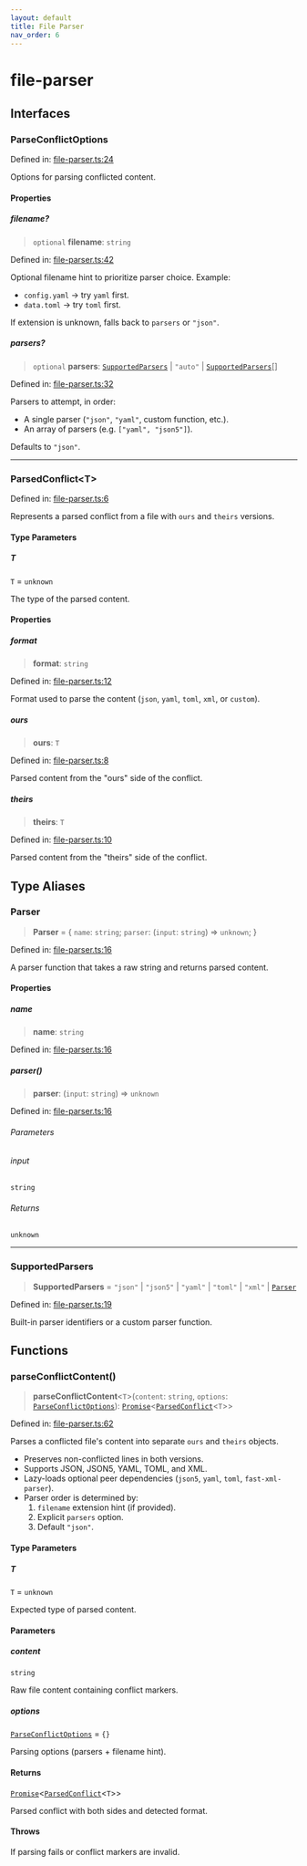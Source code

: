 ```yaml
---
layout: default
title: File Parser
nav_order: 6
---
```


# file-parser

## Interfaces

### ParseConflictOptions

Defined in: [file-parser.ts:24](https://github.com/react18-tools/git-json-resolver/blob/9c24fa243e2d39962b91e02dad8dd8c7b30d8e95/lib/src/file-parser.ts#L24)

Options for parsing conflicted content.

#### Properties

##### filename?

> `optional` **filename**: `string`

Defined in: [file-parser.ts:42](https://github.com/react18-tools/git-json-resolver/blob/9c24fa243e2d39962b91e02dad8dd8c7b30d8e95/lib/src/file-parser.ts#L42)

Optional filename hint to prioritize parser choice.
Example:

- `config.yaml` → try `yaml` first.
- `data.toml` → try `toml` first.

If extension is unknown, falls back to `parsers` or `"json"`.

##### parsers?

> `optional` **parsers**: [`SupportedParsers`](#supportedparsers) \| `"auto"` \| [`SupportedParsers`](#supportedparsers)[]

Defined in: [file-parser.ts:32](https://github.com/react18-tools/git-json-resolver/blob/9c24fa243e2d39962b91e02dad8dd8c7b30d8e95/lib/src/file-parser.ts#L32)

Parsers to attempt, in order:

- A single parser (`"json"`, `"yaml"`, custom function, etc.).
- An array of parsers (e.g. `["yaml", "json5"]`).

Defaults to `"json"`.

---

### ParsedConflict\<T\>

Defined in: [file-parser.ts:6](https://github.com/react18-tools/git-json-resolver/blob/9c24fa243e2d39962b91e02dad8dd8c7b30d8e95/lib/src/file-parser.ts#L6)

Represents a parsed conflict from a file with `ours` and `theirs` versions.

#### Type Parameters

##### T

`T` = `unknown`

The type of the parsed content.

#### Properties

##### format

> **format**: `string`

Defined in: [file-parser.ts:12](https://github.com/react18-tools/git-json-resolver/blob/9c24fa243e2d39962b91e02dad8dd8c7b30d8e95/lib/src/file-parser.ts#L12)

Format used to parse the content (`json`, `yaml`, `toml`, `xml`, or `custom`).

##### ours

> **ours**: `T`

Defined in: [file-parser.ts:8](https://github.com/react18-tools/git-json-resolver/blob/9c24fa243e2d39962b91e02dad8dd8c7b30d8e95/lib/src/file-parser.ts#L8)

Parsed content from the "ours" side of the conflict.

##### theirs

> **theirs**: `T`

Defined in: [file-parser.ts:10](https://github.com/react18-tools/git-json-resolver/blob/9c24fa243e2d39962b91e02dad8dd8c7b30d8e95/lib/src/file-parser.ts#L10)

Parsed content from the "theirs" side of the conflict.

## Type Aliases

### Parser

> **Parser** = \{ `name`: `string`; `parser`: (`input`: `string`) => `unknown`; \}

Defined in: [file-parser.ts:16](https://github.com/react18-tools/git-json-resolver/blob/9c24fa243e2d39962b91e02dad8dd8c7b30d8e95/lib/src/file-parser.ts#L16)

A parser function that takes a raw string and returns parsed content.

#### Properties

##### name

> **name**: `string`

Defined in: [file-parser.ts:16](https://github.com/react18-tools/git-json-resolver/blob/9c24fa243e2d39962b91e02dad8dd8c7b30d8e95/lib/src/file-parser.ts#L16)

##### parser()

> **parser**: (`input`: `string`) => `unknown`

Defined in: [file-parser.ts:16](https://github.com/react18-tools/git-json-resolver/blob/9c24fa243e2d39962b91e02dad8dd8c7b30d8e95/lib/src/file-parser.ts#L16)

###### Parameters

###### input

`string`

###### Returns

`unknown`

---

### SupportedParsers

> **SupportedParsers** = `"json"` \| `"json5"` \| `"yaml"` \| `"toml"` \| `"xml"` \| [`Parser`](#parser)

Defined in: [file-parser.ts:19](https://github.com/react18-tools/git-json-resolver/blob/9c24fa243e2d39962b91e02dad8dd8c7b30d8e95/lib/src/file-parser.ts#L19)

Built-in parser identifiers or a custom parser function.

## Functions

### parseConflictContent()

> **parseConflictContent**\<`T`\>(`content`: `string`, `options`: [`ParseConflictOptions`](#parseconflictoptions)): [`Promise`](https://developer.mozilla.org/docs/Web/JavaScript/Reference/Global_Objects/Promise)\<[`ParsedConflict`](#parsedconflict)\<`T`\>\>

Defined in: [file-parser.ts:62](https://github.com/react18-tools/git-json-resolver/blob/9c24fa243e2d39962b91e02dad8dd8c7b30d8e95/lib/src/file-parser.ts#L62)

Parses a conflicted file's content into separate `ours` and `theirs` objects.

- Preserves non-conflicted lines in both versions.
- Supports JSON, JSON5, YAML, TOML, and XML.
- Lazy-loads optional peer dependencies (`json5`, `yaml`, `toml`, `fast-xml-parser`).
- Parser order is determined by:
  1. `filename` extension hint (if provided).
  2. Explicit `parsers` option.
  3. Default `"json"`.

#### Type Parameters

##### T

`T` = `unknown`

Expected type of parsed content.

#### Parameters

##### content

`string`

Raw file content containing conflict markers.

##### options

[`ParseConflictOptions`](#parseconflictoptions) = `{}`

Parsing options (parsers + filename hint).

#### Returns

[`Promise`](https://developer.mozilla.org/docs/Web/JavaScript/Reference/Global_Objects/Promise)\<[`ParsedConflict`](#parsedconflict)\<`T`\>\>

Parsed conflict with both sides and detected format.

#### Throws

If parsing fails or conflict markers are invalid.
